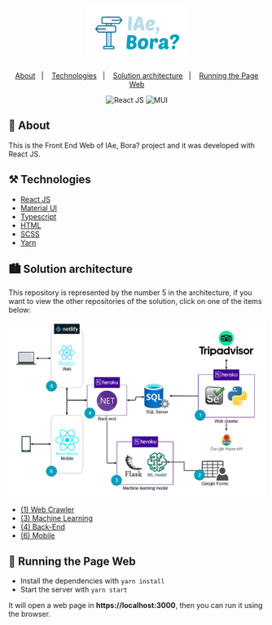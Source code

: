 <h1 align='center'>
  <img width=200 height=100 src="https://github.com/iae-bora/ml-api/blob/main/.github/logo.png" alt="IAe, Bora?" title="IAe, Bora?"/>
</h1>

<p align="center">
  <a href="#book-about">About</a>&nbsp;&nbsp;&nbsp;|&nbsp;&nbsp;&nbsp;
  <a href="#%EF%B8%8F-technologies">Technologies</a>&nbsp;&nbsp;&nbsp;|&nbsp;&nbsp;&nbsp;
  <a href="#cityscape-solution-architecture">Solution architecture</a>&nbsp;&nbsp;&nbsp;|&nbsp;&nbsp;&nbsp;
  <a href="#-running-the-page-web">Running the Page Web</a>
</p>

<p align="center">
  <img src="https://img.shields.io/badge/react-%2320232a.svg?style=for-the-badge&logo=react&logoColor=%2361DAFB" alt="React JS" />
  
  <img src="https://img.shields.io/badge/MUI-%230081CB.svg?style=for-the-badge&logo=material-ui&logoColor=white" alt="MUI" />
</p>

## :book: About
This is the Front End Web of IAe, Bora? project and it was developed with React JS.

## ⚒️ Technologies
- [React JS](https://pt-br.reactjs.org/)
- [Material UI](https://mui.com/pt/)
- [Typescript](https://www.typescriptlang.org/)
- [HTML](https://developer.mozilla.org/pt-BR/docs/Web/HTML)
- [SCSS](https://sass-lang.com/)
- [Yarn](https://yarnpkg.com/)

## :cityscape: Solution architecture
This repository is represented by the number 5 in the architecture, if you want to view the other repositories of the solution, click on one of the items below:

<p align="center">
  <img src="architecture.png"/>
</p>

- [(1) Web Crawler](https://github.com/iae-bora/abc-tourism-crawler)
- [(3) Machine Learning](https://github.com/iae-bora/ml-api)
- [(4) Back-End](https://github.com/iae-bora/back-end)
- [(6) Mobile](https://github.com/iae-bora/mobile)

## 🚀 Running the Page Web

- Install the dependencies with `yarn install`
- Start the server with `yarn start`

It will open a web page in **https://localhost:3000**, then you can run it using the browser. 
